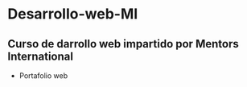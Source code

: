 # Desarrollo-web-MI

## Curso de darrollo web impartido por Mentors International

- Portafolio web
